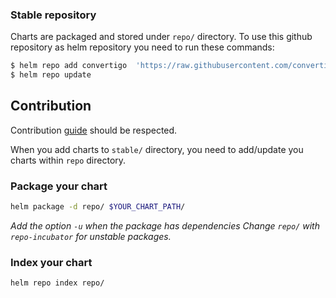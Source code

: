 
### Stable repository

Charts are packaged and stored under `repo/` directory. To use this github repository as helm repository you need to run these commands:

```bash
$ helm repo add convertigo  'https://raw.githubusercontent.com/convertigo/convertigo-helm/tree/master/repo' 
$ helm repo update
```


## Contribution

Contribution [guide](CONTRIBUTING.md) should be respected.

When you add charts to `stable/` directory, you need to add/update you charts within `repo` directory.

### Package your chart

```bash
helm package -d repo/ $YOUR_CHART_PATH/
```

*Add the option `-u` when the package has dependencies*
*Change `repo/` with `repo-incubator` for unstable packages.*

### Index your chart

```bash
helm repo index repo/
```
